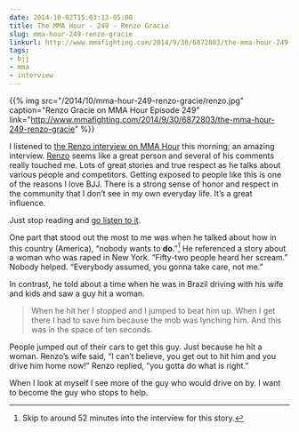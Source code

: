 ```yaml
---
date: 2014-10-02T15:03:13-05:00
title: The MMA Hour - 249 - Renzo Gracie
slug: mma-hour-249-renzo-gracie
linkurl: http://www.mmafighting.com/2014/9/30/6872803/the-mma-hour-249-renzo-gracie
tags:
- bjj
- mma
- interview
---
```


{{% img src="/2014/10/mma-hour-249-renzo-gracie/renzo.jpg" caption="Renzo Gracie on MMA Hour Episode 249" link="http://www.mmafighting.com/2014/9/30/6872803/the-mma-hour-249-renzo-gracie" %}}

I listened to [the Renzo interview on MMA Hour][1] this morning; an amazing interview. [Renzo](https://twitter.com/renzograciebjj) seems like a great person and several of his comments really touched me. Lots of great stories and true respect as he talks about various people and competitors. Getting exposed to people like this is one of the reasons I love BJJ. There is a strong sense of honor and respect in the community that I don’t see in my own everyday life. It’s a great influence.

Just stop reading and [go listen to it][1].

One part that stood out the most to me was when he talked about how in this country (America), “nobody wants to **do**.”[^2] He referenced a story about a woman who was raped in New York. “Fifty-two people heard her scream.” Nobody helped. “Everybody assumed, you gonna take care, not me.”

In contrast, he told about a time when he was in Brazil driving with his wife and kids and saw a guy hit a woman.

> When he hit her I stopped and I jumped to beat him up. When I get there I had to save him because the mob was lynching him. And this was in the space of ten seconds.

People jumped out of their cars to get this guy. Just because he hit a woman. Renzo’s wife said, “I can’t believe, you get out to hit him and you drive him home now!” Renzo replied, “you gotta do what is right.”

When I look at myself I see more of the guy who would drive on by. I want to become the guy who stops to help.

[1]: http://www.mmafighting.com/2014/9/30/6872803/the-mma-hour-249-renzo-gracie
[^2]: Skip to around 52 minutes into the interview for this story.